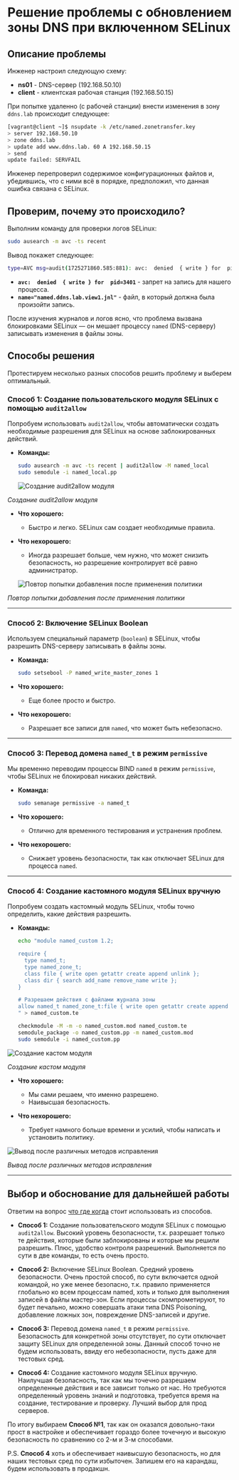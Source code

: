 # Решение проблемы с обновлением зоны DNS при включенном SELinux

## Описание проблемы

Инженер настроил следующую схему:

- **ns01** - DNS-сервер (192.168.50.10)
- **client** - клиентская рабочая станция (192.168.50.15)

При попытке удаленно (с рабочей станции) внести изменения в зону `ddns.lab` происходит следующее:

```bash
[vagrant@client ~]$ nsupdate -k /etc/named.zonetransfer.key
> server 192.168.50.10
> zone ddns.lab
> update add www.ddns.lab. 60 A 192.168.50.15
> send
update failed: SERVFAIL
```

Инженер перепроверил содержимое конфигурационных файлов и, убедившись, что с ними всё в порядке, предположил, что данная ошибка связана с SELinux. 

## Проверим, почему это происходило?

Выполним команду для проверки логов SELinux:

```bash
sudo ausearch -m avc -ts recent
```

Вывод покажет следующее:

```bash
type=AVC msg=audit(1725271860.585:881): avc:  denied  { write } for  pid=3401 comm="isc-net-0001" name="named.ddns.lab.view1.jnl" dev="dm-0" ino=68931451 scontext=system_u:system_r:named_t:s0 tcontext=system_u:object_r:named_zone_t:s0 tclass=file permissive=0
```

- **`avc:  denied  { write } for  pid=3401`** - запрет на запись для нашего процесса.
- **`name="named.ddns.lab.view1.jnl"`** - файл, в который должна была произойти запись.

После изучения журналов и логов ясно, что проблема вызвана блокировками SELinux — он мешает процессу `named` (DNS-серверу) записывать изменения в файлы зоны.

## Способы решения

Протестируем несколько разных способов решить проблему и выберем оптимальный.

### Способ 1: Создание пользовательского модуля SELinux с помощью `audit2allow`

Попробуем использовать `audit2allow`, чтобы автоматически создать необходимые разрешения для SELinux на основе заблокированных действий.

- **Команды:**
  ```bash
  sudo ausearch -m avc -ts recent | audit2allow -M named_local
  sudo semodule -i named_local.pp
  ```
  
  ![Создание audit2allow модуля](screens/1_0.jpg)

_Создание audit2allow модуля_

- **Что хорошего:**
  - Быстро и легко. SELinux сам создает необходимые правила.
  
- **Что нехорошего:**
  - Иногда разрешает больше, чем нужно, что может снизить безопасность, но разрешение контролирует всё равно администратор.

  ![Повтор попытки добавления после применения политики](screens/1.jpg)

_Повтор попытки добавления после применения политики_

---

### Способ 2: Включение SELinux Boolean

Используем специальный параметр (`boolean`) в SELinux, чтобы разрешить DNS-серверу записывать в файлы зоны.

- **Команда:**
  ```bash
  sudo setsebool -P named_write_master_zones 1
  ```

- **Что хорошего:**
  - Еще более просто и быстро.

- **Что нехорошего:**
  - Разрешает все записи для `named`, что может быть небезопасно.

---

### Способ 3: Перевод домена `named_t` в режим `permissive`

Мы временно переводим процессы BIND `named` в режим `permissive`, чтобы SELinux не блокировал никаких действий.

- **Команда:**
  ```bash
  sudo semanage permissive -a named_t
  ```

- **Что хорошего:**
  - Отлично для временного тестирования и устранения проблем.

- **Что нехорошего:**
  - Снижает уровень безопасности, так как отключает SELinux для процесса `named`.

---

### Способ 4: Создание кастомного модуля SELinux вручную

Попробуем создать кастомный модуль SELinux, чтобы точно определить, какие действия разрешить.

- **Команды:**
  ```bash
  echo "module named_custom 1.2;

  require {
    type named_t;
    type named_zone_t;
    class file { write open getattr create append unlink };
    class dir { search add_name remove_name write };
  }

  # Разрешаем действия с файлами журнала зоны
  allow named_t named_zone_t:file { write open getattr create append unlink };
  " > named_custom.te
  ```
  ```bash
  checkmodule -M -m -o named_custom.mod named_custom.te
  semodule_package -o named_custom.pp -m named_custom.mod
  sudo semodule -i named_custom.pp
  ```

![Создание кастом модуля](screens/4.jpg)

_Создание кастом модуля_

- **Что хорошего:**
  - Мы сами решаем, что именно разрешено.
  - Наивысшая безопасность.

- **Что нехорошего:**
  - Требует намного больше времени и усилий, чтобы написать и установить политику.

![Вывод после различных методов исправления](screens/5.jpg)

_Вывод после различных методов исправления_

---

## Выбор и обоснование для дальнейшей работы

Ответим на вопрос [что где когда](https://youtu.be/r7llGNHc7rg?si=7vxgiFJuGgaH0OBv) стоит использовать из способов.

- **Способ 1:** Создание пользовательского модуля SELinux с помощью `audit2allow`. Высокий уровень безопасности, т.к. разрешает только те действия, которые были заблокированы и которые мы решили разрешить. Плюс, удобство контроля разрешений. Выполняется по сути в две команды, то есть очень просто.

- **Способ 2:** Включение SELinux Boolean. Средний уровень безопасности. Очень простой способ, по сути включается одной командой, но уже менее безопасно, т.к. правило применяется глобально ко всем процессам named, хоть и только для выполнения записей в файлы мастер-зон. Если процессы скомпрометируют, то будет печально, можно совершать атаки типа DNS Poisoning, добавление ложных зон, повреждение DNS-записей и другие. 

- **Способ 3:** Перевод домена `named_t` в режим `permissive`. Безопасность для конкретной зоны отсутствует, по сути отключает защиту SELinux для определенной зоны. Данный способ точно не будем использовать, ввиду его небезопасности, пусть даже для тестовых сред.

- **Способ 4:** Создание кастомного модуля SELinux вручную. Наилучшая безопасность, так как мы точечно разрешаем определенные действия и все зависит только от нас. Но требуются определенный уровень знаний и подготовка, требуется время на создание, тестирование и проверку. Лучший выбор для прод серверов.

По итогу выбираем **Способ №1**, так как он оказался довольно-таки прост в настройке и обеспечивает гораздо более точечную и высокую безопасность по сравнению со 2-м и 3-м способами. 

P.S. **Способ 4** хоть и обеспечивает наивысшую безопасность, но для наших тестовых сред по сути избыточен. Запишем его на карандаш, будем использовать в продакшн.
